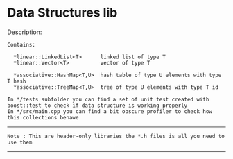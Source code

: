 Data Structures lib
===============================================================================
Description:

    Contains:
    
      *linear::LinkedList<T>      linked list of type T
      *linear::Vector<T>          vector of type T
    
      *associative::HashMap<T,U>  hash table of type U elements with type T hash
      *associative::TreeMap<T,U>  tree of type U elements with type T id
      
    In */tests subfolder you can find a set of unit test created with boost::test to check if data structure is working properly
    In */src/main.cpp you can find a bit obscure profiler to check how this collections behawe
-------------------------------------------------------------------------------
    Note : This are header-only libraries the *.h files is all you need to use them
-------------------------------------------------------------------------------
